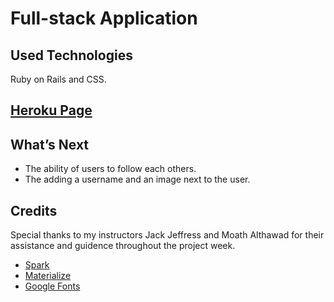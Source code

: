 # Full-stack Application

## Used Technologies
Ruby on Rails and CSS. 

## [Heroku Page](https://safe-harbor-88635.herokuapp.com/)

## What’s Next
* The ability of users to follow each others. 
* The adding a username and an image next to the user. 

## Credits
Special thanks to my instructors Jack Jeffress and Moath Althawad for their assistance and guidence throughout the project week. 
* [Spark](https://spark.adobe.com/sp)
* [Materialize](https://materializecss.com/)
* [Google Fonts](https://fonts.google.com/)
